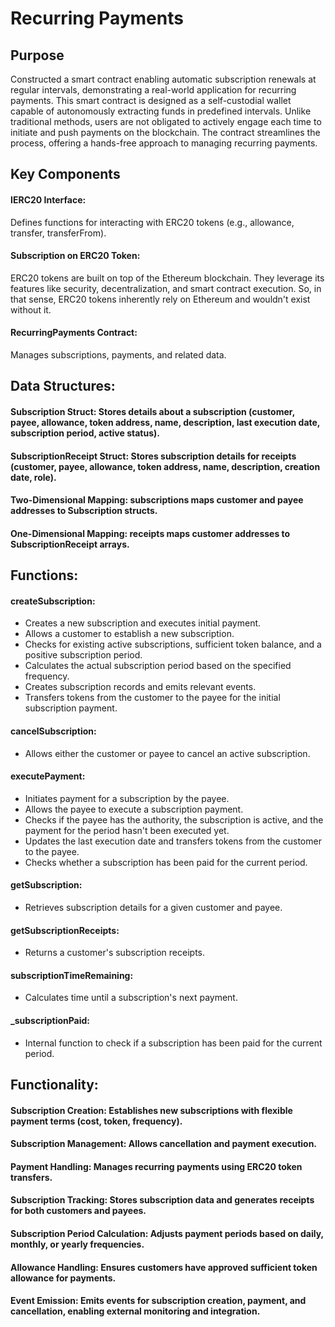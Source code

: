 # Recurring Payments

## Purpose

Constructed a smart contract enabling automatic subscription renewals at regular intervals, demonstrating a real-world application for recurring payments. This smart contract is designed as a self-custodial wallet capable of autonomously extracting funds in predefined intervals. Unlike traditional methods, users are not obligated to actively engage each time to initiate and push payments on the blockchain. The contract streamlines the process, offering a hands-free approach to managing recurring payments.

## Key Components

#### IERC20 Interface: 
Defines functions for interacting with ERC20 tokens (e.g., allowance, transfer, transferFrom).
#### Subscription on ERC20 Token: 
ERC20 tokens are built on top of the Ethereum blockchain. They leverage its features like security, decentralization, and smart contract execution. So, in that sense, ERC20 tokens inherently rely on Ethereum and wouldn't exist without it.
#### RecurringPayments Contract: 
Manages subscriptions, payments, and related data.

## Data Structures:

#### Subscription Struct: Stores details about a subscription (customer, payee, allowance, token address, name, description, last execution date, subscription period, active status).
#### SubscriptionReceipt Struct: Stores subscription details for receipts (customer, payee, allowance, token address, name, description, creation date, role).
#### Two-Dimensional Mapping: subscriptions maps customer and payee addresses to Subscription structs.
#### One-Dimensional Mapping: receipts maps customer addresses to SubscriptionReceipt arrays.

## Functions:

#### createSubscription: 
- Creates a new subscription and executes initial payment. 
- Allows a customer to establish a new subscription.
- Checks for existing active subscriptions, sufficient token balance, and a positive subscription period.
- Calculates the actual subscription period based on the specified frequency.
- Creates subscription records and emits relevant events.
- Transfers tokens from the customer to the payee for the initial subscription payment.
#### cancelSubscription: 
- Allows either the customer or payee to cancel an active subscription.
#### executePayment: 
- Initiates payment for a subscription by the payee.
- Allows the payee to execute a subscription payment.
- Checks if the payee has the authority, the subscription is active, and the payment for the period hasn't been executed yet.
- Updates the last execution date and transfers tokens from the customer to the payee.
- Checks whether a subscription has been paid for the current period.
#### getSubscription: 
- Retrieves subscription details for a given customer and payee.
#### getSubscriptionReceipts: 
- Returns a customer's subscription receipts.
#### subscriptionTimeRemaining: 
- Calculates time until a subscription's next payment.
#### _subscriptionPaid: 
- Internal function to check if a subscription has been paid for the current period.

## Functionality:

#### Subscription Creation: Establishes new subscriptions with flexible payment terms (cost, token, frequency).
#### Subscription Management: Allows cancellation and payment execution.
#### Payment Handling: Manages recurring payments using ERC20 token transfers.
#### Subscription Tracking: Stores subscription data and generates receipts for both customers and payees.
#### Subscription Period Calculation: Adjusts payment periods based on daily, monthly, or yearly frequencies.
#### Allowance Handling: Ensures customers have approved sufficient token allowance for payments.
#### Event Emission: Emits events for subscription creation, payment, and cancellation, enabling external monitoring and integration.
